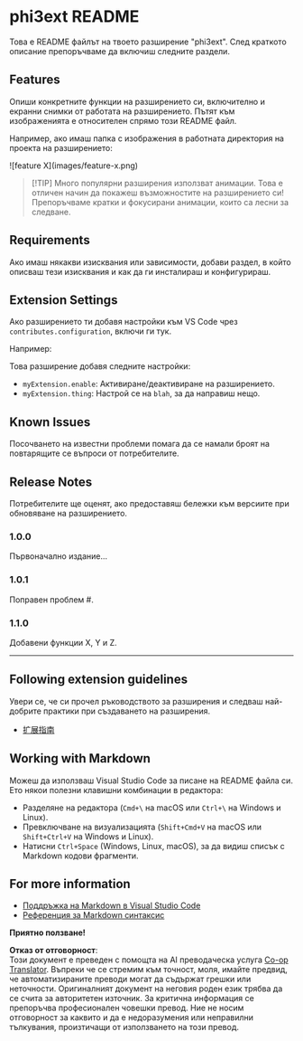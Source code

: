 <!--
CO_OP_TRANSLATOR_METADATA:
{
  "original_hash": "be0b2937160c486180ded27e4f14adeb",
  "translation_date": "2025-07-16T16:38:25+00:00",
  "source_file": "code/07.Lab/01/AIPC/extensions/phi3ext/README.md",
  "language_code": "bg"
}
-->
# phi3ext README

Това е README файлът на твоето разширение "phi3ext". След краткото описание препоръчваме да включиш следните раздели.

## Features

Опиши конкретните функции на разширението си, включително и екранни снимки от работата на разширението. Пътят към изображенията е относителен спрямо този README файл.

Например, ако имаш папка с изображения в работната директория на проекта на разширението:

\!\[feature X\]\(images/feature-x.png\)

> [!TIP] Много популярни разширения използват анимации. Това е отличен начин да покажеш възможностите на разширението си! Препоръчваме кратки и фокусирани анимации, които са лесни за следване.

## Requirements

Ако имаш някакви изисквания или зависимости, добави раздел, в който описваш тези изисквания и как да ги инсталираш и конфигурираш.

## Extension Settings

Ако разширението ти добавя настройки към VS Code чрез `contributes.configuration`, включи ги тук.

Например:

Това разширение добавя следните настройки:

* `myExtension.enable`: Активиране/деактивиране на разширението.
* `myExtension.thing`: Настрой се на `blah`, за да направиш нещо.

## Known Issues

Посочването на известни проблеми помага да се намали броят на повтарящите се въпроси от потребителите.

## Release Notes

Потребителите ще оценят, ако предоставяш бележки към версиите при обновяване на разширението.

### 1.0.0

Първоначално издание...

### 1.0.1

Поправен проблем #.

### 1.1.0

Добавени функции X, Y и Z.

---

## Following extension guidelines

Увери се, че си прочел ръководството за разширения и следваш най-добрите практики при създаването на разширения.

* [扩展指南](https://code.visualstudio.com/api/references/extension-guidelines?WT.mc_id=aiml-137032-kinfeylo)

## Working with Markdown

Можеш да използваш Visual Studio Code за писане на README файла си. Ето някои полезни клавишни комбинации в редактора:

* Разделяне на редактора (`Cmd+\` на macOS или `Ctrl+\` на Windows и Linux).
* Превключване на визуализацията (`Shift+Cmd+V` на macOS или `Shift+Ctrl+V` на Windows и Linux).
* Натисни `Ctrl+Space` (Windows, Linux, macOS), за да видиш списък с Markdown кодови фрагменти.

## For more information

* [Поддръжка на Markdown в Visual Studio Code](http://code.visualstudio.com/docs/languages/markdown?WT.mc_id=aiml-137032-kinfeylo)
* [Референция за Markdown синтаксис](https://help.github.com/articles/markdown-basics/)

**Приятно ползване!**

**Отказ от отговорност**:  
Този документ е преведен с помощта на AI преводаческа услуга [Co-op Translator](https://github.com/Azure/co-op-translator). Въпреки че се стремим към точност, моля, имайте предвид, че автоматизираните преводи могат да съдържат грешки или неточности. Оригиналният документ на неговия роден език трябва да се счита за авторитетен източник. За критична информация се препоръчва професионален човешки превод. Ние не носим отговорност за каквито и да е недоразумения или неправилни тълкувания, произтичащи от използването на този превод.